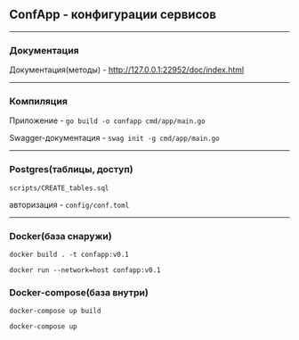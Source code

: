 ## ConfApp - конфигурации сервисов

---

### Документация

Документация(методы) - http://127.0.0.1:22952/doc/index.html

---

### Компиляция

Приложение - `go build -o confapp cmd/app/main.go`

Swagger-документация - `swag init -g cmd/app/main.go`

---

### Postgres(таблицы, доступ)

`scripts/CREATE_tables.sql`

авторизация - `config/conf.toml`

---

### Docker(база снаружи)

`docker build . -t confapp:v0.1`

`docker run --network=host confapp:v0.1`

### Docker-compose(база внутри)

`docker-compose up build`

`docker-compose up`


